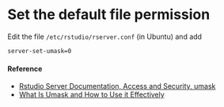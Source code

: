 # Set the default file permission

Edit the file `/etc/rstudio/rserver.conf` (in Ubuntu) and add

```
server-set-umask=0
```

#### Reference

* [Rstudio Server Documentation, Access and Security, umask](https://docs.posit.co/ide/server-pro/1.2.1502-1/access-and-security.html)
* [What Is Umask and How to Use it Effectively](https://www.liquidweb.com/kb/what-is-umask-and-how-to-use-it-effectively/)
